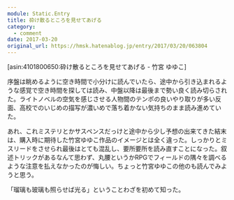 ```yaml
---
module: Static.Entry
title: 砕け散るところを見せてあげる
category:
  - comment
date: 2017-03-20
original_url: https://hmsk.hatenablog.jp/entry/2017/03/20/063804
---
```


[asin:4101800650:砕け散るところを見せてあげる - 竹宮 ゆゆこ]

序盤は眺めるように空き時間で小分けに読んでいたら、途中から引き込まれるような感覚で空き時間を探しては読み、中盤以降は最後まで勢い良く読み切らされた。ライトノベルの空気を感じさせる人物間のテンポの良いやり取りが多い反面、高校でのいじめの描写が濃いめで落ち着かない気持ちのまま読み進めていた。

あれ、これミステリとかサスペンスだっけと途中から少し予想の出来てきた結末は、購入時に期待した竹宮ゆゆこ作品のイメージとは全く違った。しっかりとミスリードをさせられ最後はとても混乱し、要所要所を読み直すことになった。叙述トリックがあるなんて思わず、丸腰というかRPGでフィールドの隅々を調べるような注意を払えなかったのが悔しい。ちょっと竹宮ゆゆこの他のも読んでみようと思う。

「瑠璃も玻璃も照らせば光る」ということわざを初めて知った。
